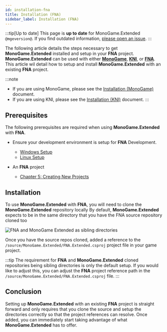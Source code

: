 ```yaml
---
id: installation-fna
title: Installation (FNA)
sidebar_label: Installation (FNA)
---
```


:::tip[Up to date]
This page is **up to date** for MonoGame.Extended `@mgeversion@`.  If you find outdated information, [please open an issue](https://github.com/craftworkgames/craftworkgames.github.io/issues).
:::

The following article details the steps necessary to get **MonoGame.Extended** installed and setup in your **FNA** project.  **MonoGame.Extended** can be used with either [**MonoGame**](https://github.com/monogame/monogame), [**KNI**](https://github.com/kniEngine/kni), or [**FNA**](https://github.com/FNA-XNA/FNA).  This article wil detail how to setup and install **MonoGame.Extended** with an existing **FNA** project.

:::note
- If you are using MonoGame, please see the [Installation (MonoGame)](./installation-monogame.mdx) document. 
- If you are using KNI, please see the [Installation (KNI)](./installation-kni.md) document.
:::

## Prerequisites
The following prerequisites are required when using **MonoGame.Extended** with **FNA**.

- Ensure your development environment is setup for **FNA** Development.
  - [Windows Setup](https://fna-xna.github.io/docs/1%3A-Setting-Up-FNA/#chapter-1b-windows-setup)
  - [Linux Setup](https://fna-xna.github.io/docs/1%3A-Setting-Up-FNA/#chapter-1a-linux-setup)

- An **FNA** project
  - [Chapter 5: Creating New Projects](https://fna-xna.github.io/docs/1%3A-Setting-Up-FNA/#chapter-5-creating-new-projects)

## Installation
To use **MonoGame.Extended** with **FNA**, you will need to clone the **MonoGame.Extended** repository locally  By default, **MonoGame.Extended** expects to be in the same directory that you have the FNA source repository cloned too


![FNA and MonoGame Extended as sibling directories](./fna-directory-setup.png)


Once you have the source repos cloned, added a reference to the `/source/MonoGame.Extended/FNA.Extended.csproj` project file in your game project.

:::tip
The requirement for **FNA** and **MonoGame.Extended** cloned repositories being sibling directories is only the default setup.  If you would like to adjust this, you can adjust the **FNA** project reference path in the `/source/MonoGame.Extended/FNA.Extended.csproj` file.
:::

## Conclusion
Setting up **MonoGame.Extended** with an existing **FNA** project is straight forward and only requires that you clone the source and setup the directories correctly so that the project references can resolve.  Once added, you can immediately start taking advantage of what **MonoGame.Extended** has to offer.